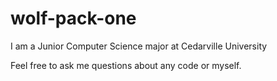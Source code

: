 # wolf-pack-one

I am a Junior Computer Science major at Cedarville University

Feel free to ask me questions about any code or myself.
